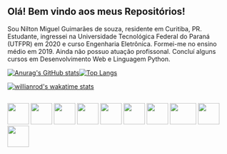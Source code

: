 ## Olá! Bem vindo aos meus Repositórios!

Sou Nilton Miguel Guimarães de souza, residente em Curitiba, PR. Estudante, ingressei na Universidade Tecnológica Federal do Paraná (UTFPR) em 2020 e curso Engenharia Eletrônica. Formei-me no ensino médio em 2019. Ainda não possuo atuação profissonal. Concluí alguns cursos em Desenvolvimento Web e Linguagem Python.

[![Anurag's GitHub stats](https://github-readme-stats.vercel.app/api?username=nilton-miguel&show_icons=true&theme=github_dark&hide_border=true&bg_color=0000)](https://github.com/anuraghazra/github-readme-stats)[![Top Langs](https://github-readme-stats.vercel.app/api/top-langs/?username=nilton-miguel&layout=compact&theme=github_dark&hide_border=true&bg_color=0000)](https://github.com/anuraghazra/github-readme-stats)

[![willianrod's wakatime stats](https://github-readme-stats.vercel.app/api/wakatime?username=nilton_miguel&layout=compact&bg_color=0000&hide_border=true&theme=github_dark)](https://github.com/anuraghazra/github-readme-stats)


##

<div>
    <img src="https://cdn.jsdelivr.net/gh/devicons/devicon/icons/c/c-original.svg" width=48 height=48/>
    <img src="https://cdn.jsdelivr.net/gh/devicons/devicon/icons/python/python-original.svg" width=48 height=48/>
    <img src="https://cdn.jsdelivr.net/gh/devicons/devicon/icons/html5/html5-original.svg" width=48 height=48/>
    <img src="https://cdn.jsdelivr.net/gh/devicons/devicon/icons/vscode/vscode-original.svg" width=48 height=48/>
    <img src="https://cdn.jsdelivr.net/gh/devicons/devicon/icons/git/git-original.svg" width=48 height=48/>
    <img src="https://cdn.jsdelivr.net/gh/devicons/devicon/icons/linux/linux-original.svg" width=48 height=48/>
    <img src="https://cdn.jsdelivr.net/gh/devicons/devicon/icons/godot/godot-original.svg" width=48 height=48/>
    <img src="https://upload.wikimedia.org/wikipedia/commons/thumb/0/0c/Blender_logo_no_text.svg/1200px-Blender_logo_no_text.svg.png"width=59 height=48/>
    <img src="https://cdn.jsdelivr.net/gh/devicons/devicon/icons/arduino/arduino-original-wordmark.svg" width=48 height=48/>
    <img src="https://cdn.jsdelivr.net/gh/devicons/devicon/icons/markdown/markdown-original.svg" width=48 height=48/> 
</div>

<!-- **Nilton-Miguel/Nilton-Miguel** is a ✨ _special_ ✨ repository because its `README.md` (this file) appears on your GitHub profile. -->
